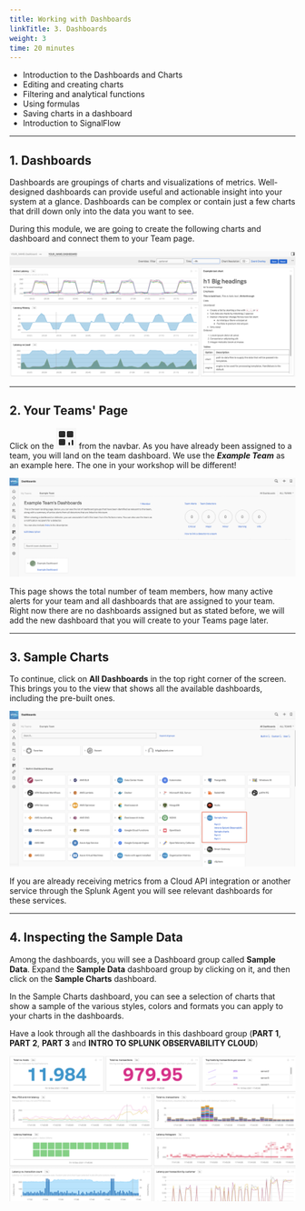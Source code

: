 ```yaml
---
title: Working with Dashboards
linkTitle: 3. Dashboards
weight: 3
time: 20 minutes
---
```


* Introduction to the Dashboards and Charts
* Editing and creating charts
* Filtering and analytical functions
* Using formulas
* Saving charts in a dashboard
* Introduction to SignalFlow

---

## 1. Dashboards

Dashboards are groupings of charts and visualizations of metrics. Well-designed dashboards can provide useful and actionable insight into your system at a glance. Dashboards can be complex or contain just a few charts that drill down only into the data you want to see.

During this module, we are going to create the following charts and dashboard and connect them to your Team page.

![Example Dashboard](../images/example-dashboard.png)

---

## 2. Your Teams' Page

Click on the ![Dashboards button](../images/dashboards.png?classes=inline&height=25px) from the navbar. As you have already been assigned to a team, you will land on the team dashboard. We use the ***Example Team*** as an example here. The one in your workshop will be different!

![Team Dashboard1](../images/team-dashboard.png)

This page shows the total number of team members, how many active alerts for your team and all dashboards that are assigned to your team. Right now there are no dashboards assigned but as stated before, we will add the new dashboard that you will create to your Teams page later.

---

## 3. Sample Charts

To continue, click on **All Dashboards** in the top right corner of the screen. This brings you to the view that shows all the available dashboards, including the pre-built ones.

![Sample Data](../images/sample-data.png)

If you are already receiving metrics from a Cloud API integration or another service through the Splunk Agent you will see relevant dashboards for these services.

---

## 4. Inspecting the Sample Data

Among the dashboards, you will see a Dashboard group called **Sample Data**. Expand the **Sample Data** dashboard group by clicking on it, and then click on the **Sample Charts** dashboard.

In the Sample Charts dashboard, you can see a selection of charts that show a sample of the various styles, colors and formats you can apply to your charts in the dashboards.

Have a look through all the dashboards in this dashboard group (**PART 1**, **PART 2**, **PART 3** and **INTRO TO SPLUNK OBSERVABILITY CLOUD**)

![Sample Charts](../images/sample-charts.png)
